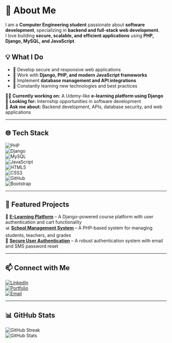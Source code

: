 # 🚀 About Me  
I am a **Computer Engineering student** passionate about **software development**, specializing in **backend and full-stack web development**.  
I love building **secure, scalable, and efficient applications** using **PHP, Django, MySQL, and JavaScript**.  

## 💡 What I Do  
- 🔹 Develop secure and responsive web applications  
- 🔹 Work with **Django, PHP, and modern JavaScript frameworks**  
- 🔹 Implement **database management and API integrations**  
- 🔹 Constantly learning new technologies and best practices  

👨‍💻 **Currently working on:** A Udemy-like **e-learning platform using Django**  
🎯 **Looking for:** Internship opportunities in software development  
💬 **Ask me about:** Backend development, APIs, database security, and web applications  

---

## 🌐 Tech Stack  
![PHP](https://img.shields.io/badge/PHP-777BB4?style=for-the-badge&logo=php&logoColor=white)  
![Django](https://img.shields.io/badge/Django-092E20?style=for-the-badge&logo=django&logoColor=white)  
![MySQL](https://img.shields.io/badge/MySQL-4479A1?style=for-the-badge&logo=mysql&logoColor=white)  
![JavaScript](https://img.shields.io/badge/JavaScript-F7DF1E?style=for-the-badge&logo=javascript&logoColor=black)  
![HTML5](https://img.shields.io/badge/HTML5-E34F26?style=for-the-badge&logo=html5&logoColor=white)  
![CSS3](https://img.shields.io/badge/CSS3-1572B6?style=for-the-badge&logo=css3&logoColor=white)  
![GitHub](https://img.shields.io/badge/GitHub-181717?style=for-the-badge&logo=github&logoColor=white)  
![Bootstrap](https://img.shields.io/badge/Bootstrap-563D7C?style=for-the-badge&logo=bootstrap&logoColor=white)  

---

## 📂 Featured Projects  
🚀 [**E-Learning Platform**](https://github.com/yourusername/e-learning) – A Django-powered course platform with user authentication and cart functionality  
📊 [**School Management System**](https://github.com/yourusername/school-management) – A PHP-based system for managing students, teachers, and grades  
🔐 [**Secure User Authentication**](https://github.com/yourusername/auth-system) – A robust authentication system with email and SMS password reset  

---

## 📫 Connect with Me  
[![LinkedIn](https://img.shields.io/badge/LinkedIn-Profile-blue?style=for-the-badge&logo=linkedin)](https://linkedin.com/in/yourprofile)  
[![Portfolio](https://img.shields.io/badge/Portfolio-Website-green?style=for-the-badge&logo=google-chrome)](https://yourportfolio.com)  
[![Email](https://img.shields.io/badge/Email-Contact-red?style=for-the-badge&logo=gmail)](mailto:your.email@example.com)  

---

## 📊 GitHub Stats  
![GitHub Streak](https://github-readme-streak-stats.herokuapp.com/?user=yourusername&theme=dark&hide_border=true)  
![GitHub Stats](https://github-readme-stats.vercel.app/api?username=yourusername&show_icons=true&theme=dark)  
